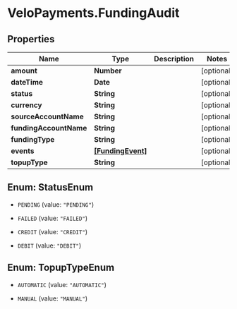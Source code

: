 # VeloPayments.FundingAudit

## Properties

Name | Type | Description | Notes
------------ | ------------- | ------------- | -------------
**amount** | **Number** |  | [optional] 
**dateTime** | **Date** |  | [optional] 
**status** | **String** |  | [optional] 
**currency** | **String** |  | [optional] 
**sourceAccountName** | **String** |  | [optional] 
**fundingAccountName** | **String** |  | [optional] 
**fundingType** | **String** |  | [optional] 
**events** | [**[FundingEvent]**](FundingEvent.md) |  | [optional] 
**topupType** | **String** |  | [optional] 



## Enum: StatusEnum


* `PENDING` (value: `"PENDING"`)

* `FAILED` (value: `"FAILED"`)

* `CREDIT` (value: `"CREDIT"`)

* `DEBIT` (value: `"DEBIT"`)





## Enum: TopupTypeEnum


* `AUTOMATIC` (value: `"AUTOMATIC"`)

* `MANUAL` (value: `"MANUAL"`)




